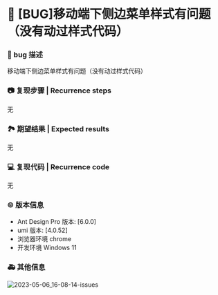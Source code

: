 # 🐛 [BUG]移动端下侧边菜单样式有问题（没有动过样式代码）

### 🐛 bug 描述

移动端下侧边菜单样式有问题（没有动过样式代码）

<!--
详细地描述 bug，让大家都能理解
Describe the bug in detail so that everyone can understand it
-->

### 📷 复现步骤 | Recurrence steps

<!--
清晰描述复现步骤，让别人也能看到问题
Clearly describe the recurrence steps so that others can see the problem
-->

无

### 🏞 期望结果 | Expected results

<!--
描述你原本期望看到的结果
Describe what you expected to see
-->

无

### 💻 复现代码 | Recurrence code

<!--
提供可复现的代码，仓库，或线上示例
Provide reproducible code, warehouse, or online examples
-->

无

### © 版本信息

- Ant Design Pro 版本: [6.0.0]
- umi 版本: [4.0.52]
- 浏览器环境 chrome
- 开发环境 Windows 11

### 🚑 其他信息

<!--
如截图等其他信息可以贴在这里
-->

![2023-05-06_16-08-14-issues](https://user-images.githubusercontent.com/79893196/236612354-124216d1-c63f-4daf-a165-154bfec9b1ff.jpg)
